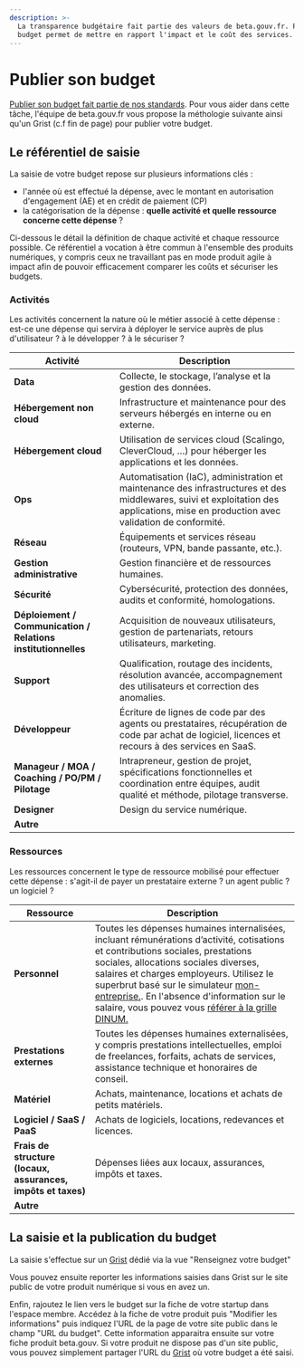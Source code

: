 ```yaml
---
description: >-
  La transparence budgétaire fait partie des valeurs de beta.gouv.fr. Publier le
  budget permet de mettre en rapport l'impact et le coût des services.
---
```


# Publier son budget

[Publier son budget fait partie de nos standards](https://github.com/betagouv/standards/blob/main/transparence/le-produit-communique-sur-son-budget.md). Pour vous aider dans cette tâche, l'équipe de beta.gouv.fr vous propose la méthologie suivante ainsi qu'un Grist (c.f fin de page) pour publier votre budget.

## Le référentiel de saisie

La saisie de votre budget repose sur plusieurs informations clés :

* l'année où est effectué la dépense, avec le montant en autorisation d'engagement (AE) et en crédit de paiement (CP)
* la catégorisation de la dépense : **quelle activité et quelle ressource concerne cette dépense** ?

Ci-dessous le détail la définition de chaque activité et chaque ressource possible. Ce référentiel a vocation à être commun à l'ensemble des produits numériques, y compris ceux ne travaillant pas en mode produit agile à impact afin de pouvoir efficacement comparer les coûts et sécuriser les budgets.

### Activités

Les activités concernent la nature où le métier associé à cette dépense : est-ce une dépense qui servira à déployer le service auprès de plus d'utilisateur ? à le développer ? à le sécuriser ?

| Activité                                                      | Description                                                                                                                                                                           |
| ------------------------------------------------------------- | ------------------------------------------------------------------------------------------------------------------------------------------------------------------------------------- |
| **Data**                                                      | Collecte, le stockage, l’analyse et la gestion des données.                                                                                                                           |
| **Hébergement non cloud**                                     | Infrastructure et maintenance pour des serveurs hébergés en interne ou en externe.                                                                                                    |
| **Hébergement cloud**                                         | Utilisation de services cloud (Scalingo, CleverCloud, …) pour héberger les applications et les données.                                                                               |
| **Ops**                                                       | Automatisation (IaC), administration et maintenance des infrastructures et des middlewares, suivi et exploitation des applications, mise en production avec validation de conformité. |
| **Réseau**                                                    | Équipements et services réseau (routeurs, VPN, bande passante, etc.).                                                                                                                 |
| **Gestion administrative**                                    | Gestion financière et de ressources humaines.                                                                                                                                         |
| **Sécurité**                                                  | Cybersécurité, protection des données, audits et conformité, homologations.                                                                                                           |
| **Déploiement / Communication / Relations institutionnelles** | Acquisition de nouveaux utilisateurs, gestion de partenariats, retours utilisateurs, marketing.                                                                                       |
| **Support**                                                   | Qualification, routage des incidents, résolution avancée, accompagnement des utilisateurs et correction des anomalies.                                                                |
| **Développeur**                                               | Écriture de lignes de code par des agents ou prestataires, récupération de code par achat de logiciel, licences et recours à des services en SaaS.                                    |
| **Manageur / MOA / Coaching / PO/PM / Pilotage**              | Intrapreneur, gestion de projet, spécifications fonctionnelles et coordination entre équipes, audit qualité et méthode, pilotage transverse.                                          |
| **Designer**                                                  | Design du service numérique.                                                                                                                                                          |
| **Autre**                                                     |                                                                                                                                                                                       |

### Ressources

Les ressources concernent le type de ressource mobilisé pour effectuer cette dépense : s'agit-il de payer un prestataire externe ? un agent public ? un logiciel ?

| Ressource                                                    | Description                                                                                                                                                                                                                                                                                                                                                                                                                                                                                                                                                                      |
| ------------------------------------------------------------ | -------------------------------------------------------------------------------------------------------------------------------------------------------------------------------------------------------------------------------------------------------------------------------------------------------------------------------------------------------------------------------------------------------------------------------------------------------------------------------------------------------------------------------------------------------------------------------- |
| **Personnel**                                                | Toutes les dépenses humaines internalisées, incluant rémunérations d’activité, cotisations et contributions sociales, prestations sociales, allocations sociales diverses, salaires et charges employeurs. Utilisez le superbrut basé sur le simulateur [mon-entreprise.](https://mon-entreprise.urssaf.fr/simulateurs/salaire-brut-net). En l'absence d'information sur le salaire, vous pouvez vous [référer à la grille DINUM.](https://www.numerique.gouv.fr/uploads/Circulaire%20n%C2%B06434-SG%20du%203%20janvier%202024%20-%20r%C3%A9f%C3%A9rentiel%20num%C3%A9rique.pdf) |
| **Prestations externes**                                     | Toutes les dépenses humaines externalisées, y compris prestations intellectuelles, emploi de freelances, forfaits, achats de services, assistance technique et honoraires de conseil.                                                                                                                                                                                                                                                                                                                                                                                            |
| **Matériel**                                                 | Achats, maintenance, locations et achats de petits matériels.                                                                                                                                                                                                                                                                                                                                                                                                                                                                                                                    |
| **Logiciel / SaaS / PaaS**                                   | Achats de logiciels, locations, redevances et licences.                                                                                                                                                                                                                                                                                                                                                                                                                                                                                                                          |
| **Frais de structure (locaux, assurances, impôts et taxes)** | Dépenses liées aux locaux, assurances, impôts et taxes.                                                                                                                                                                                                                                                                                                                                                                                                                                                                                                                          |
| **Autre**                                                    |                                                                                                                                                                                                                                                                                                                                                                                                                                                                                                                                                                                  |

## La saisie et la publication du budget

La saisie s'effectue sur un [Grist](https://grist.numerique.gouv.fr/o/docs/fTjFnK7Bhvuo/Depenses-numeriques/p/1) dédié via la vue "Renseignez votre budget"

Vous pouvez ensuite reporter les informations saisies dans Grist sur le site public de votre produit numérique si vous en avez un.

Enfin, rajoutez le lien vers le budget sur la fiche de votre startup dans l'espace membre. Accédez à la fiche de votre produit puis "Modifier les informations" puis indiquez l'URL de la page de votre site public dans le champ "URL du budget". Cette information apparaitra ensuite sur votre fiche produit beta.gouv. Si votre produit ne dispose pas d'un site public, vous pouvez simplement partager l'URL du [Grist](https://grist.numerique.gouv.fr/o/docs/fTjFnK7Bhvuo/Depenses-numeriques/p/1) où votre budget a été saisi.
